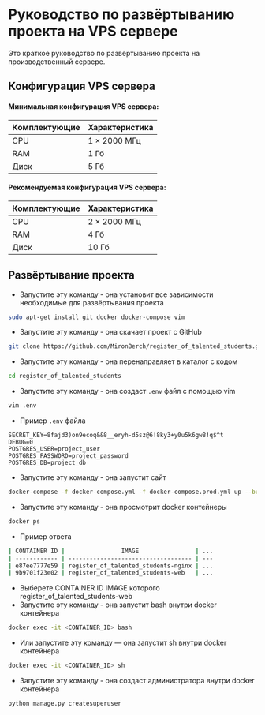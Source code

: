 # Руководство по развёртыванию проекта на VPS сервере

Это краткое руководство по развёртыванию проекта на производственный сервере.

## Конфигурация VPS сервера

#### Минимальная конфигурация VPS сервера:
| Комплектующие | Характеристика |
| ------ | ------ |
| CPU | 1 × 2000 МГц |
| RAM | 1 Гб |
| Диск | 5 Гб |

#### Рекомендуемая конфигурация VPS сервера:
| Комплектующие | Характеристика |
| ------ | ------ |
| CPU | 2 × 2000 МГц |
| RAM | 4 Гб |
| Диск | 10 Гб |

## Развёртывание проекта

- Запустите эту команду - она установит все зависимости необходимые для развёртывания проекта
```sh
sudo apt-get install git docker docker-compose vim
```

- Запустите эту команду - она скачает проект с GitHub
```sh
git clone https://github.com/MironBerch/register_of_talented_students.git
```

- Запустите эту команду - она перенаправляет в каталог с кодом
```sh
cd register_of_talented_students
```

- Запустите эту команду - она создаст `.env` файл с помощью vim 
```sh
vim .env
```

- Пример `.env` файла
```dotenv
SECRET_KEY=8fajd3)on9ecoq&&8__eryh-d5sz@6!8ky3+y0u5k6gw8!q$^t
DEBUG=0
POSTGRES_USER=project_user
POSTGRES_PASSWORD=project_password
POSTGRES_DB=project_db
```

- Запустите эту команду - она запустит сайт 
```sh
docker-compose -f docker-compose.yml -f docker-compose.prod.yml up --build -d
```

- Запустите эту команду - она просмотрит docker контейнеры
```sh
docker ps
```

- Пример ответа
```sh
| CONTAINER ID |                IMAGE                | ... 
| ------------ | ----------------------------------- | --- 
| e87ee7777e59 | register_of_talented_students-nginx | ...
| 9b9701f23e02 | register_of_talented_students-web   | ...
```

- Выберете CONTAINER ID IMAGE которого register_of_talented_students-web
- Запустите эту команду - она запустит bash внутри docker контейнера
```sh
docker exec -it <CONTAINER_ID> bash
```

- Или запустите эту команду — она запустит sh внутри docker контейнера
```sh
docker exec -it <CONTAINER_ID> sh
```

- Запустите эту команду - она создаст администратора внутри docker контейнера
```sh
python manage.py createsuperuser
```
